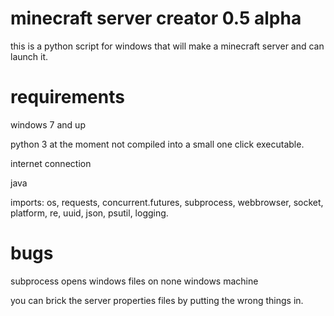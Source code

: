 # minecraft server creator 0.5 alpha
this is a python script for windows that will make a minecraft server and can launch it.

# requirements
windows 7 and up

python 3 at the moment not compiled into a small one click executable.

internet connection

java

imports: 
os, 
requests,
concurrent.futures,
subprocess,
webbrowser,
socket,
platform,
re,
uuid,
json,
psutil,
logging.

# bugs
subprocess opens windows files on none windows machine

you can brick the server properties files by putting the wrong things in.
